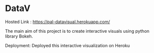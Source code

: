 # DataV

Hosted Link : https://pal-datavisual.herokuapp.com/ 

The main aim of this project is to create interactive visuals using python library Bokeh. <br>

Deployment: Deployed this interactive visualization on Heroku

